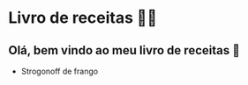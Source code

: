 # Livro de receitas :man_cook:



## Olá, bem vindo ao meu livro de receitas :wave:

- Strogonoff de frango



